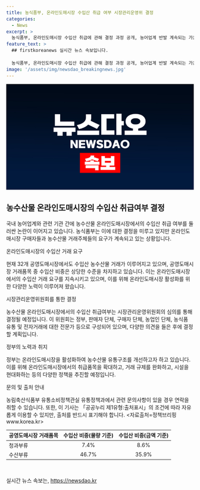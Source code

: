 ```yaml
---
title: 농식품부, 온라인도매시장 수입산 취급 여부 시장관리운영위 결정
categories:
  - News
excerpt: >
  농식품부, 온라인도매시장 수입산 취급에 관해 결정 과정 공개, 농어업계 반발 계속되는 가운데 정부는 온라인도매시장에서의 수입산 취급여부를 시장관리운영위원회 심의를 통해 결정할 예정이라고 밝혔습니다. 이에 따라 농수산물 유통구조 개선을 위해 최선을 다하겠다고 밝히며, 온라인도매시장의 활성화를 위한 다양한 노력을 계획 중에 있다고 전했습니다.
feature_text: >
  ## firstkoreanews 실시간 뉴스 속보입니다.

  농식품부, 온라인도매시장 수입산 취급에 관해 결정 과정 공개, 농어업계 반발 계속되는 가운데 정부는 온라인도매시장에서의 수입산 취급여부를 시장관리운영위원회 심의를 통해 결정할 예정이라고 밝혔습니다. 이에 따라 농수산물 유통구조 개선을 위해 최선을 다하겠다고 밝히며, 온라인도매시장의 활성화를 위한 다양한 노력을 계획 중에 있다고 전했습니다.
image: '/assets/img/newsdao_breakingnews.jpg'
---
```


<p><img src="/assets/img/newsdao_breakingnews.jpg" alt="firstkoreanews 속보" /></p>

<h2 data-ke-size="size26">농수산물 온라인도매시장의 수입산 취급여부 결정</h2>

<p>국내 농어업계와 관련 기관 간에 농수산물 온라인도매시장에서의 수입산 취급 여부를 둘러싼 논란이 이어지고 있습니다. 농식품부는 이에 대한 결정을 미루고 있지만 온라인도매시장 구매자들과 농수산물 거래주체들의 요구가 계속되고 있는 상황입니다.</p>

<p data-ke-size="size16">온라인도매시장의 수입산 거래 요구</p>

<p>현재 32개 공영도매시장에서도 수입산 농수산물 거래가 이루어지고 있으며, 공영도매시장 거래품목 중 수입산 비중은 상당한 수준을 차지하고 있습니다. 이는 온라인도매시장에서의 수입산 거래 요구를 지속시키고 있으며, 이를 위해 온라인도매시장 활성화를 위한 다양한 노력이 이루어져 왔습니다.</p>

<p data-ke-size="size16">시장관리운영위원회를 통한 결정</p>

<p>농수산물 온라인도매시장에서의 수입산 취급여부는 시장관리운영위원회의 심의를 통해 결정될 예정입니다. 이 위원회는 정부, 판매자 단체, 구매자 단체, 농업인 단체, 농식품 유통 및 전자거래에 대한 전문가 등으로 구성되어 있으며, 다양한 의견을 들은 후에 결정할 계획입니다.</p>

<p data-ke-size="size16">정부의 노력과 취지</p>

<p>정부는 온라인도매시장을 활성화하여 농수산물 유통구조를 개선하고자 하고 있습니다. 이를 위해 온라인도매시장에서의 취급품목을 확대하고, 거래 규제를 완화하고, 시설을 현대화하는 등의 다양한 정책을 추진할 예정입니다.</p>

<p data-ke-size="size16">문의 및 출처 안내</p>

<p>농림축산식품부 유통소비정책관실 유통정책과에서 관련 문의사항이 있을 경우 연락을 취할 수 있습니다. 또한, 이 기사는 「공공누리 제1유형:출처표시」의 조건에 따라 자유롭게 이용할 수 있지만, 출처를 반드시 표기해야 합니다. &lt;자료출처=정책브리핑 www.korea.kr></p>

<table>
    <thead>
        <tr>
            <th>공영도매시장 거래품목</th>
            <th>수입산 비중(물량 기준)</th>
            <th>수입산 비중(금액 기준)</th>
        </tr>
    </thead>
    <tbody>
        <tr>
            <td>청과부류</td>
            <td style="text-align: center;">7.4%</td>
            <td style="text-align: center;">8.6%</td>
        </tr>
        <tr>
            <td>수산부류</td>
            <td style="text-align: center;">46.7%</td>
            <td style="text-align: center;">35.9%</td>
        </tr>
    </tbody>
</table>

<p data-ke-size="size16">&nbsp;</p>
실시간 뉴스 속보는, <a href="https://newsdao.kr" rel="dofollow">https://newsdao.kr</a>


